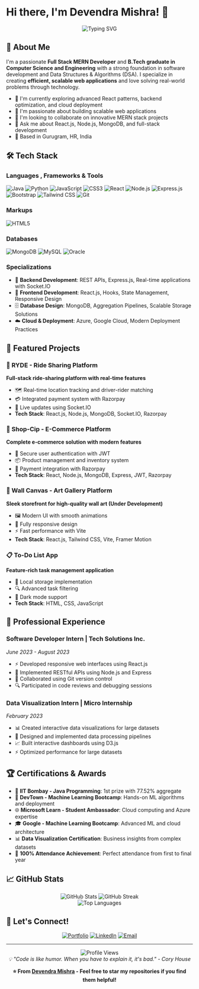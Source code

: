 # Hi there, I'm Devendra Mishra! 👋

<div align="center">
  <img src="https://readme-typing-svg.herokuapp.com?font=Fira+Code&pause=1000&color=36BCF7FF&width=435&lines=Full+Stack+MERN+Developer;B.Tech+in+Computer+Science;Passionate+About+Scalable+Solutions;Always+Learning+New+Technologies" alt="Typing SVG" />
</div>

## 🚀 About Me

I'm a passionate **Full Stack MERN Developer** and **B.Tech graduate in Computer Science and Engineering** with a strong foundation in software development and Data Structures & Algorithms (DSA). I specialize in creating **efficient, scalable web applications** and love solving real-world problems through technology.

- 🔭 I'm currently exploring advanced React patterns, backend optimization, and cloud deployment  
- 🌱 I'm passionate about building scalable web applications  
- 👯 I'm looking to collaborate on innovative MERN stack projects  
- 💬 Ask me about React.js, Node.js, MongoDB, and full-stack development  
- 📍 Based in Gurugram, HR, India  

## 🛠️ Tech Stack

### Languages , Frameworks & Tools
![Java](https://img.shields.io/badge/Java-ED8B00?style=for-the-badge&logo=openjdk&logoColor=white)
![Python](https://img.shields.io/badge/Python-3776AB?style=for-the-badge&logo=python&logoColor=white)
![JavaScript](https://img.shields.io/badge/JavaScript-F7DF1E?style=for-the-badge&logo=javascript&logoColor=black)
![CSS3](https://img.shields.io/badge/CSS3-1572B6?style=for-the-badge&logo=css3&logoColor=white)
![React](https://img.shields.io/badge/React-20232A?style=for-the-badge&logo=react&logoColor=61DAFB)
![Node.js](https://img.shields.io/badge/Node.js-43853D?style=for-the-badge&logo=node.js&logoColor=white)
![Express.js](https://img.shields.io/badge/Express.js-404D59?style=for-the-badge)
![Bootstrap](https://img.shields.io/badge/Bootstrap-563D7C?style=for-the-badge&logo=bootstrap&logoColor=white)
![Tailwind CSS](https://img.shields.io/badge/Tailwind_CSS-38B2AC?style=for-the-badge&logo=tailwind-css&logoColor=white)
![Git](https://img.shields.io/badge/Git-F05032?style=for-the-badge&logo=git&logoColor=white)

### Markups 
![HTML5](https://img.shields.io/badge/HTML5-E34F26?style=for-the-badge&logo=html5&logoColor=white)

### Databases 
![MongoDB](https://img.shields.io/badge/MongoDB-4EA94B?style=for-the-badge&logo=mongodb&logoColor=white)
![MySQL](https://img.shields.io/badge/MySQL-005C84?style=for-the-badge&logo=mysql&logoColor=white)
![Oracle](https://img.shields.io/badge/Oracle-F80000?style=for-the-badge&logo=oracle&logoColor=white)

### Specializations
- 🔧 **Backend Development**: REST APIs, Express.js, Real-time applications with Socket.IO
- 🎨 **Frontend Development**: React.js, Hooks, State Management, Responsive Design
- 🗄️ **Database Design**: MongoDB, Aggregation Pipelines, Scalable Storage Solutions
- ☁️ **Cloud & Deployment**: Azure, Google Cloud, Modern Deployment Practices

## 🎯 Featured Projects

### 🚗 RYDE - Ride Sharing Platform
**Full-stack ride-sharing platform with real-time features**
- 🗺️ Real-time location tracking and driver-rider matching
- 💳 Integrated payment system with Razorpay
- 🔄 Live updates using Socket.IO
- **Tech Stack**: React.js, Node.js, MongoDB, Socket.IO, Razorpay

### 🛒 Shop-Cip - E-Commerce Platform  
**Complete e-commerce solution with modern features**
- 🔐 Secure user authentication with JWT
- 📦 Product management and inventory system
- 💸 Payment integration with Razorpay
- **Tech Stack**: React, Node.js, MongoDB, Express, JWT, Razorpay

### 🎨 Wall Canvas - Art Gallery Platform
**Sleek storefront for high-quality wall art (Under Development)**
- 🖼️ Modern UI with smooth animations
- 📱 Fully responsive design
- ⚡ Fast performance with Vite
- **Tech Stack**: React.js, Tailwind CSS, Vite, Framer Motion

### 📋 To-Do List App
**Feature-rich task management application**
- 💾 Local storage implementation
- 🔍 Advanced task filtering
- 🌙 Dark mode support
- **Tech Stack**: HTML, CSS, JavaScript

## 💼 Professional Experience

### Software Developer Intern | Tech Solutions Inc.
*June 2023 - August 2023*
- ⚡ Developed responsive web interfaces using React.js
- 🔗 Implemented RESTful APIs using Node.js and Express
- 👥 Collaborated using Git version control
- 🔍 Participated in code reviews and debugging sessions

### Data Visualization Intern | Micro Internship
*February 2023*
- 📊 Created interactive data visualizations for large datasets
- 🔧 Designed and implemented data processing pipelines
- 📈 Built interactive dashboards using D3.js
- ⚡ Optimized performance for large datasets

## 🏆 Certifications & Awards

- 🥇 **IIT Bombay - Java Programming**: 1st prize with 77.52% aggregate
- 🤖 **DevTown - Machine Learning Bootcamp**: Hands-on ML algorithms and deployment
- 🌐 **Microsoft Learn - Student Ambassador**: Cloud computing and Azure expertise
- 🎓 **Google - Machine Learning Bootcamp**: Advanced ML and cloud architecture
- 📊 **Data Visualization Certification**: Business insights from complex datasets
- 🎯 **100% Attendance Achievement**: Perfect attendance from first to final year

## 📈 GitHub Stats

<div align="center">
  <img src="https://github-readme-stats.vercel.app/api?username=your-github-username&show_icons=true&theme=radical" alt="GitHub Stats" />
  <img src="https://github-readme-streak-stats.herokuapp.com/?user=your-github-username&theme=radical" alt="GitHub Streak" />
</div>

<div align="center">
  <img src="https://github-readme-stats.vercel.app/api/top-langs/?username=deven4251&layout=compact&theme=radical" alt="Top Languages" />
</div>

## 🤝 Let's Connect!

<div align="center">

[![Portfolio](https://img.shields.io/badge/Portfolio-255E63?style=for-the-badge&logo=About.me&logoColor=white)](https://devportfo1io.netlify.app/)
[![LinkedIn](https://img.shields.io/badge/LinkedIn-0077B5?style=for-the-badge&logo=linkedin&logoColor=white)](https://linkedin.com/in/https://www.linkedin.com/in/devendra-mishra-691853234)
[![Email](https://img.shields.io/badge/Email-D14836?style=for-the-badge&logo=gmail&logoColor=white)](mailto:devendramishra0204@gmail.com)

</div>

---

<div align="center">
  <img src="https://komarev.com/ghpvc/?username=deven4251&color=blueviolet&style=flat-square&label=Profile+Views" alt="Profile Views" />
</div>

<div align="center">
  <i>💡 "Code is like humor. When you have to explain it, it's bad." - Cory House</i>
</div>

<div align="center">
  
**⭐ From [Devendra Mishra](https://github.com/deven4251) - Feel free to star my repositories if you find them helpful!**

</div>
